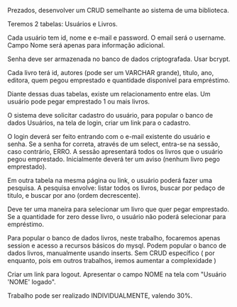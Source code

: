 Prezados, desenvolver um CRUD semelhante ao sistema de uma biblioteca.

Teremos 2 tabelas:  Usuários e Livros.

Cada usuário tem id, nome e e-mail e password. O email será o username. Campo Nome será apenas para informação adicional.

Senha deve ser armazenada no banco de dados criptografada. Usar bcrypt.

Cada livro terá id, autores (pode ser um VARCHAR grande), título, ano, editora, quem pegou emprestado e quantidade disponível para empréstimo. 

Diante dessas duas tabelas, existe um relacionamento entre elas. Um usuário pode pegar emprestado 1 ou mais livros. 


O sistema deve solicitar cadastro do usuário, para popular o banco de dados Usuários, na tela de login, criar um link para o cadastro. 

O login deverá ser feito entrando com o e-mail existente do usuário e senha. Se a senha for correta, através de um select, entra-se na sessão, caso contrário, ERRO. A sessão apresentará todos os livros que o usuário pegou emprestado. Inicialmente deverá ter um aviso (nenhum livro pego emprestado). 
    
Em outra tabela na mesma página ou link, o usuário poderá fazer uma pesquisa. A pesquisa envolve: listar todos os livros, buscar por pedaço de titulo, e buscar por ano (ordem decrescente). 


Deve ter uma maneira para selecionar um livro que quer pegar emprestado. Se a quantidade for zero desse livro, o usuário não poderá selecionar para empréstimo. 


Para popular o banco de dados livros, neste trabalho, focaremos apenas session e acesso a recursos básicos do mysql. Podem popular o banco de dados livros, manualmente usando inserts. Sem CRUD específico ( por enquanto, pois em outros trabalhos, iremos aumentar a complexidade )

Criar um link para logout. Apresentar o campo NOME na tela com "Usuário 'NOME' logado".

Trabalho pode ser realizado INDIVIDUALMENTE, valendo 30%. 